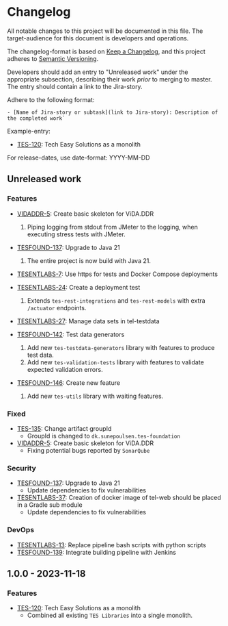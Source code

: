 # Changelog

All notable changes to this project will be documented in this file. The target-audience for this document
is developers and operations.

The changelog-format is based on [Keep a Changelog](https://keepachangelog.com/en/1.0.0/), and this project
adheres to [Semantic Versioning](https://semver.org/spec/v2.0.0.html).

Developers should add an entry to "Unreleased work" under the appropriate subsection, describing their work
_prior_ to merging to master. The entry should contain a link to the Jira-story.

Adhere to the following format:
```
- [Name of Jira-story or subtask](link to Jira-story): Description of the completed work`
```
Example-entry:

- [TES-120](https://sunepoulsen.atlassian.net/browse/TES-120): Tech Easy Solutions as a monolith

For release-dates, use date-format: YYYY-MM-DD

## Unreleased work

### Features

- [VIDADDR-5](https://sunepoulsen.atlassian.net/browse/VIDADDR-5): Create basic skeleton for ViDA.DDR
  1. Piping logging from stdout from JMeter to the logging, when executing stress tests with JMeter.
  
- [TESFOUND-137](https://sunepoulsen.atlassian.net/browse/TESFOUND-137): Upgrade to Java 21
  1. The entire project is now build with Java 21.

- [TESENTLABS-7](https://sunepoulsen.atlassian.net/browse/TESENTLABS-7): Use https for tests and Docker Compose deployments

- [TESENTLABS-24](https://sunepoulsen.atlassian.net/browse/TESENTLABS-24): Create a deployment test
  1. Extends `tes-rest-integrations` and `tes-rest-models` with extra `/actuator` endpoints. 

- [TESENTLABS-27](https://sunepoulsen.atlassian.net/browse/TESENTLABS-27): Manage data sets in tel-testdata

- [TESFOUND-142](https://sunepoulsen.atlassian.net/browse/TESFOUND-142): Test data generators
  
  1. Add new `tes-testdata-generators` library with features to produce test data.
  2. Add new `tes-validation-tests` library with features to validate expected validation errors.
  
- [TESFOUND-146](https://sunepoulsen.atlassian.net/browse/TESFOUND-146): Create new feature

  1. Add new `tes-utils` library with waiting features. 

### Fixed

- [TES-135](https://sunepoulsen.atlassian.net/browse/TES-135): Change artifact groupId
  - GroupId is changed to `dk.sunepoulsen.tes-foundation`
- [VIDADDR-5](https://sunepoulsen.atlassian.net/browse/VIDADDR-5): Create basic skeleton for ViDA.DDR
  - Fixing potential bugs reported by `SonarQube`

### Security

- [TESFOUND-137](https://sunepoulsen.atlassian.net/browse/TESFOUND-137): Upgrade to Java 21
  - Update dependencies to fix vulnerabilities
- [TESENTLABS-37](https://sunepoulsen.atlassian.net/browse/TESENTLABS-37): Creation of docker image of tel-web should
  be placed in a Gradle sub module
  - Update dependencies to fix vulnerabilities

### DevOps

- [TESENTLABS-13](https://sunepoulsen.atlassian.net/browse/TESENTLABS-13): Replace pipeline bash scripts with python 
  scripts
- [TESFOUND-139](https://sunepoulsen.atlassian.net/browse/TESFOUND-139): Integrate building pipeline with Jenkins

## 1.0.0 - 2023-11-18

### Features

- [TES-120](https://sunepoulsen.atlassian.net/browse/TES-120): Tech Easy Solutions as a monolith
  - Combined all existing `TES Libraries` into a single monolith.
